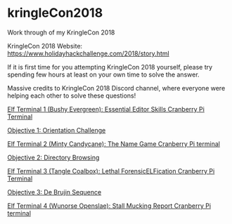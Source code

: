 # kringleCon2018
Work through of my KringleCon 2018

KringleCon 2018 Website: https://www.holidayhackchallenge.com/2018/story.html

If it is first time for you attempting KringleCon 2018 yourself, please try spending few hours at least on your own time to solve the answer. 

Massive credits to KringleCon 2018 Discord channel, where everyone were helping each other to solve these questions!

[Elf Terminal 1 (Bushy Evergreen): Essential Editor Skills Cranberry Pi Terminal](https://github.com/dkctfgit/kringleCon2018/wiki/Elf-Terminal-1-(Bushy-Evergreen):-Essential-Editor-Skills-Cranberry-Pi-Terminal)

[Objective 1: Orientation Challenge](https://github.com/dkctfgit/kringleCon2018/wiki/Objective-1:-Orientation-Challenge)

[Elf Terminal 2 (Minty Candycane): The Name Game Cranberry Pi terminal](https://github.com/dkctfgit/kringleCon2018/wiki/Elf-Terminal-2-(Minty-Candycane):-The-Name-Game-Cranberry-Pi-terminal)

[Objective 2: Directory Browsing](https://github.com/dkctfgit/kringleCon2018/wiki/Objective-2:-Directory-Browsing)

[Elf Terminal 3 (Tangle Coalbox): Lethal ForensicELFication Cranberry Pi Terminal](https://github.com/dkctfgit/kringleCon2018/wiki/Elf-Terminal-3-(Tangle-Coalbox):-Lethal-ForensicELFication-Cranberry-Pi-Terminal)

[Objective 3: De Brujin Sequence](https://github.com/dkctfgit/kringleCon2018/wiki/Objective-3:-De-Brujin-Sequences)

[Elf Terminal 4 (Wunorse Openslae): Stall Mucking Report Cranberry Pi terminal](https://github.com/dkctfgit/kringleCon2018/wiki/Elf-Terminal-4-(Wunorse-Openslae):-Stall-Mucking-Report-Cranberry-Pi-terminal)

